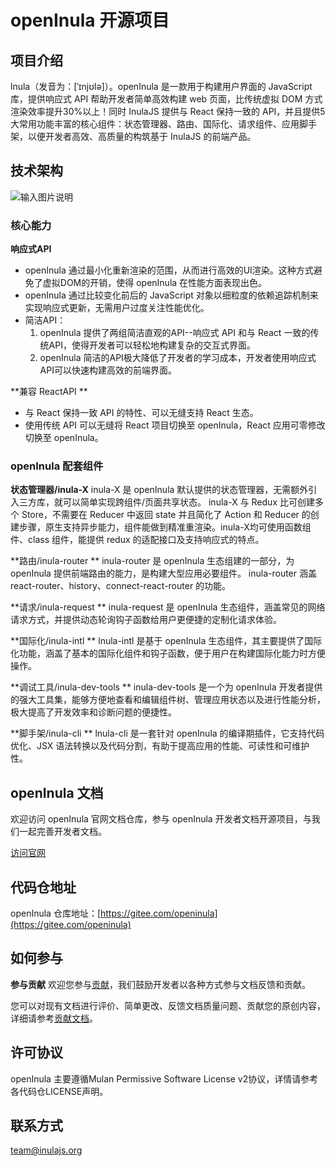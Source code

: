 # openInula 开源项目

## 项目介绍

lnula（发音为：[ˈɪnjʊlə]）。openInula 是一款用于构建用户界面的 JavaScript 库，提供响应式 API 帮助开发者简单高效构建 web 页面，比传统虚拟 DOM 方式渲染效率提升30%以上！同时 InulaJS 提供与 React 保持一致的 API，并且提供5大常用功能丰富的核心组件：状态管理器、路由、国际化、请求组件、应用脚手架，以便开发者高效、高质量的构筑基于 InulaJS 的前端产品。

## 技术架构

![输入图片说明](https://gitee.com/inula-js/docs/raw/master/%E6%9E%B6%E6%9E%84%E5%9B%BE.png)

### 核心能力

**响应式API**

* openInula 通过最小化重新渲染的范围，从而进行高效的UI渲染。这种方式避免了虚拟DOM的开销，使得 openInula 在性能方面表现出色。
* openInula 通过比较变化前后的 JavaScript 对象以细粒度的依赖追踪机制来实现响应式更新，无需用户过度关注性能优化。
* 简洁API：
  1. openInula 提供了两组简洁直观的API--响应式 API 和与 React 一致的传统API，使得开发者可以轻松地构建复杂的交互式界面。
  2. openInula 简洁的API极大降低了开发者的学习成本，开发者使用响应式API可以快速构建高效的前端界面。

**兼容 ReactAPI **

* 与 React 保持一致 API 的特性、可以无缝支持 React 生态。
* 使用传统 API 可以无缝将 React 项目切换至 openInula，React 应用可零修改切换至 openInula。

### openInula 配套组件

**状态管理器/inula-X**
inula-X 是 openInula 默认提供的状态管理器，无需额外引入三方库，就可以简单实现跨组件/页面共享状态。
inula-X 与 Redux 比可创建多个 Store，不需要在 Reducer 中返回 state 并且简化了 Action 和 Reducer 的创建步骤，原生支持异步能力，组件能做到精准重渲染。inula-X均可使用函数组件、class 组件，能提供 redux 的适配接口及支持响应式的特点。

**路由/inula-router **
inula-router 是 openInula 生态组建的一部分，为 openInula 提供前端路由的能力，是构建大型应用必要组件。
inula-router 涵盖 react-router、history、connect-react-router 的功能。

**请求/inula-request **
inula-request 是 openInula 生态组件，涵盖常见的网络请求方式，并提供动态轮询钩子函数给用户更便捷的定制化请求体验。

**国际化/inula-intl **
lnula-intl 是基于 openInula 生态组件，其主要提供了国际化功能，涵盖了基本的国际化组件和钩子函数，便于用户在构建国际化能力时方便操作。

**调试工具/inula-dev-tools **
inula-dev-tools 是一个为 openInula 开发者提供的强大工具集，能够方便地查看和编辑组件树、管理应用状态以及进行性能分析，极大提高了开发效率和诊断问题的便捷性。

**脚手架/inula-cli **
lnula-cli 是一套针对 openInula 的编译期插件，它支持代码优化、JSX 语法转换以及代码分割，有助于提高应用的性能、可读性和可维护性。

## openInula 文档

欢迎访问 openInula 官网文档仓库，参与 openInula 开发者文档开源项目，与我们一起完善开发者文档。

[访问官网](https://www.openinula.net/)

## 代码仓地址

openInula 仓库地址：[https://gitee.com/openinula](https://gitee.com/openinula)

## 如何参与

**参与贡献**
欢迎您参与[贡献](https://gitee.com/openinula/docs/blob/master/%E8%B4%A1%E7%8C%AE%E6%8C%87%E5%8D%97.md)，我们鼓励开发者以各种方式参与文档反馈和贡献。

您可以对现有文档进行评价、简单更改、反馈文档质量问题、贡献您的原创内容，详细请参考[贡献文档](https://gitee.com/openinula/docs/blob/master/%E8%B4%A1%E7%8C%AE%E6%8C%87%E5%8D%97.md)。

## 许可协议

openInula 主要遵循Mulan Permissive Software License v2协议，详情请参考各代码仓LICENSE声明。

## 联系方式

team@inulajs.org


